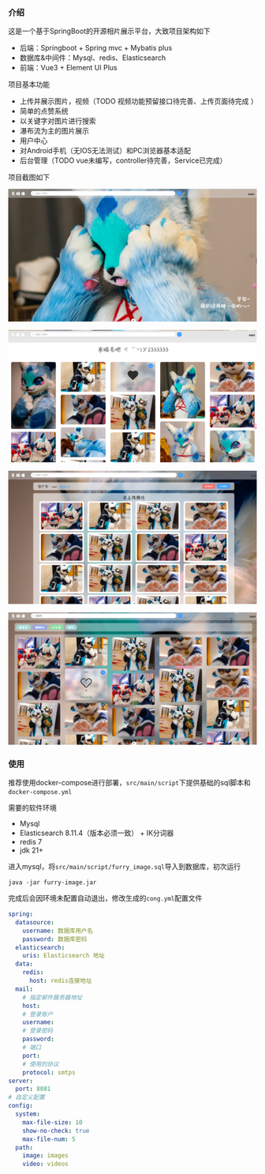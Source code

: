 ### 介绍

这是一个基于SpringBoot的开源相片展示平台，大致项目架构如下

- 后端：Springboot + Spring mvc + Mybatis plus
- 数据库&中间件：Mysql、redis、Elasticsearch
- 前端：Vue3 + Element UI Plus

项目基本功能

- 上传并展示图片，视频（TODO 视频功能预留接口待完善、上传页面待完成 ）
- 简单的点赞系统
- 以关键字对图片进行搜索
- 瀑布流为主的图片展示
- 用户中心
- 对Android手机（无IOS无法测试）和PC浏览器基本适配
- 后台管理（TODO vue未编写，controller待完善，Service已完成）

项目截图如下

![image-20240424092827233](./media/image-20240424092827233.png)

![image-20240424092920957](./media/image-20240424092920957.png)

![image-20240424092943291](./media/image-20240424092943291.png)

![image-20240424093032621](./media/image-20240424093032621.png)

### 使用

推荐使用docker-compose进行部署，`src/main/script`下提供基础的sql脚本和`docker-compose.yml`

需要的软件环境

- Mysql
- Elasticsearch 8.11.4（版本必须一致） + IK分词器
- redis 7
- jdk 21+

进入mysql，将`src/main/script/furry_image.sql`导入到数据库，初次运行

```
java -jar furry-image.jar
```

完成后会因环境未配置自动退出，修改生成的`cong.yml`配置文件

```yml
spring:
  datasource:
    username: 数据库用户名
    password: 数据库密码
  elasticsearch:
    uris: Elasticsearch 地址
  data:
    redis:
      host: redis连接地址
  mail:
    # 指定邮件服务器地址
    host:  
    # 登录账户
    username:  
    # 登录密码
    password:  
    # 端口
    port:  
    # 使用的协议
    protocol: smtps
server:
  port: 8081
# 自定义配置
config:
  system:
    max-file-size: 10
    show-no-check: true
    max-file-num: 5
  path:
    image: images
    video: videos
```

